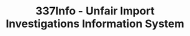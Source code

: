 ---
bigquery: https://console.cloud.google.com/bigquery?p=patents-public-data&d=usitc_investigations&page=dataset&project=sheets-management-319211
citation: US International Trade Commission 337Info Unfair Import Investigations Information
  System
contributors: US International Trade Comission
cost: None
description: US International Trade Commission 337Info Unfair Import Investigations
  Information System contains data on investigations done under Section 337. Section
  337 declares the infringement of certain statutory intellectual property rights
  and other forms of unfair competition in import trade to be unlawful practices.
  Most Section 337 investigations involve allegations of patent or registered trademark
  infringement.
documentation: FAQ and tutorial available on the site
last_edit: 04/13/2022, 10:46:56
location: https://pubapps2.usitc.gov/337external/
maintained_by: US International Trade Comission
schema_fields:
- cafcAppeals
- dateCreated
- investigationNo
- docketNo
- finalDetNoViolation
- scheduledEndDateEvidHear
- investigationTermDate
- lastUpdated
- markmanHearing
- id
- ouiiParticipation
- issueDateOtherNonFinal
- currentStatus
- startDateMarkmanHearing
- ouiiAttorney
- htsNumbers
- teoIdDueDate
- dateComplaintFiled
- title
- actualStartDateEvidHear
- currentActiveALJ
- gcAttorney
- teoProceedingInvolved
- finalIdOnViolationDue
- teoReliefGranted
- targetDate
- copyrightNumbers
- scheduledStartDateEvidHear
- respondent
- dateOfPublicationFrNotice
- patentNumbers
- invUnfairAct
- complainant
- finalDetViolation
- patentNumber
- publication_number
- endDateMarkmanHearing
- finalIdOnViolationIssue
- internalRemand
- trademarkNumbers
- investigationType
- teoIdIssueDate
- actualEndDateEvidHear
- aljAssigned
shortname: unfair_import_investigations
tags:
- import
- legal
- trade
timeframe: 2008-2021 (prior to 2008 downloadable as a JSON file)
title: 337Info - Unfair Import Investigations Information System
uuid: 2721f5ec-e599-4890-9265-9706719fc71e
---